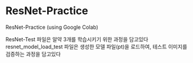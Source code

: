 # ResNet-Practice
ResNet-Practice (using Google Colab) 

ResNet-Test 파일은 알약 3개를 학습시키기 위한 과정을 담고있다
resnet_model_load_test 파일은 생성한 모델 파일(pt)을 로드하여, 테스트 이미지를 검증하는 과정을 담고있다
